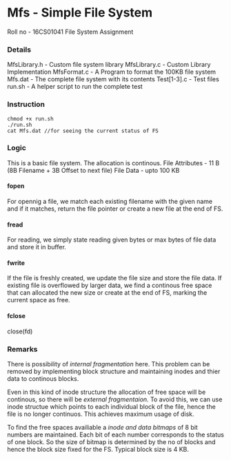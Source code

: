 # Mfs - Simple File System

Roll no - 16CS01041
File System Assignment

### Details
MfsLibrary.h - Custom file system library
MfsLibrary.c - Custom Library Implementation
MfsFormat.c - A Program to format the 100KB file system
Mfs.dat - The complete file system with its contents
Test[1-3].c - Test files
run.sh - A helper script to run the complete test

### Instruction
```
chmod +x run.sh
./run.sh
cat Mfs.dat //for seeing the current status of FS
```

### Logic
This is a basic file system. The allocation is continous.
File Attributes - 11 B (8B Filename + 3B Offset to next file)
File Data - upto 100 KB

#### fopen
For opennig a file, we match each existing filename with the given name and if it matches, return the file pointer or create a new file at the end of FS.

#### fread
For reading, we simply state reading given bytes or max bytes of file data and store it in buffer.

#### fwrite
If the file is freshly created, we update the file size and store the file data. If existing file is overflowed by larger data, we find a continous free space that can allocated the new size or create at the end of FS, marking the current space as free.

#### fclose
close(fd)

### Remarks
There is possibility of *internal fragmentation* here. This problem can be removed by implementing block structure and maintaining inodes and thier data to continous blocks.

Even in this kind of inode structure the allocation of free space will be continous, so there will be *external fragmentaion.* To avoid this, we can use inode structue which points to each individual block of the file, hence the file is no longer continuos. This achieves maximum usage of disk.

To find the free spaces availiable a *inode and data bitmaps* of 8 bit numbers are maintained. Each bit of each number corresponds to the status of one block. So the size of bitmap is determined by the no of blocks and hence the block size fixed for the FS. Typical block size is 4 KB.